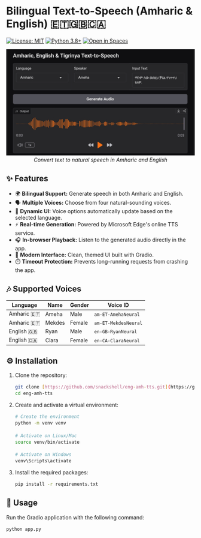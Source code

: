 # Bilingual Text-to-Speech (Amharic & English) 🇪🇹🇬🇧🇨🇦

[![License: MIT](https://img.shields.io/badge/License-MIT-yellow.svg)](https://opensource.org/licenses/MIT)
[![Python 3.8+](https://img.shields.io/badge/python-3.8+-blue.svg)](https://www.python.org/downloads/)
[![Open in Spaces](https://img.shields.io/badge/🤗-Open%20in%20Spaces-blue.svg)](https://huggingface.co/spaces/snackshell/eng-amh-tts)

<div align="center">
  <img src="assets/demo.png" alt="Bilingual TTS Interface" width="800">
  <br>
  <em>Convert text to natural speech in Amharic and English</em>
</div>

## ✨ Features
- 🌍 **Bilingual Support:** Generate speech in both Amharic and English.
- 🗣️ **Multiple Voices:** Choose from four natural-sounding voices.
- 🔄 **Dynamic UI:** Voice options automatically update based on the selected language.
- ⚡ **Real-time Generation:** Powered by Microsoft Edge's online TTS service.
- 🎧 **In-browser Playback:** Listen to the generated audio directly in the app.
- 🎨 **Modern Interface:** Clean, themed UI built with Gradio.
- ⏱️ **Timeout Protection:** Prevents long-running requests from crashing the app.

## 🎶 Supported Voices
| Language      | Name         | Gender | Voice ID              |
|---------------|--------------|--------|-----------------------|
| Amharic 🇪🇹    | Ameha        | Male   | `am-ET-AmehaNeural`   |
| Amharic 🇪🇹    | Mekdes       | Female | `am-ET-MekdesNeural`  |
| English 🇬🇧    | Ryan         | Male   | `en-GB-RyanNeural`    |
| English 🇨🇦    | Clara        | Female | `en-CA-ClaraNeural`   |

## ⚙️ Installation
1.  Clone the repository:
    ```bash
    git clone [https://github.com/snackshell/eng-amh-tts.git](https://github.com/snackshell/eng-amh-tts.git)
    cd eng-amh-tts
    ```

2.  Create and activate a virtual environment:
    ```bash
    # Create the environment
    python -m venv venv

    # Activate on Linux/Mac
    source venv/bin/activate
    
    # Activate on Windows
    venv\Scripts\activate
    ```
    
3.  Install the required packages:
    ```bash
    pip install -r requirements.txt
    ```

## 🚀 Usage
Run the Gradio application with the following command:
```bash
python app.py
